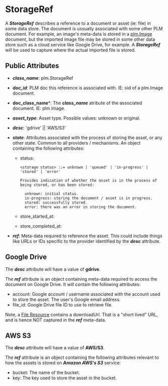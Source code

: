 # StorageRef

A *<b>StorageRef</b>* describes a reference to a document or asset (ie: file) in some data store. The document is ussually associated with some other PLM document. For example, an image's meta-data is stored in a [plm.Image](./plm-image/README.md) document, but the imported image file may be stored in some other data store such as a cloud service like Google Drive, for example. A *<b>StorageRef</b>* will be used to capture where the actual imported file is stored.

## Public Attributes

  * *<b>class_name</b>*: plm.StorageRef
  * *<b>doc_id</b>*: PLM doc this reference is associated with. IE: oid of a plm.Image document.
  * <b>doc_class_name</b>*: The *<b>class_name</b>* atribute of the associated document. IE: plm.Image.
  * *<b>asset_type</b>*: Asset type. Possible values: unknown or original.
  * *<b>desc</b>*: 'gdrive' || 'AWS/S3'
  * *<b>state</b>*: Attributes associated with the process of storing the asset, or any other state. Common to all providers / mechanisms. An object containing the following attributes:
    * status: <storage status>

          <storage status> ::= unknown | 'queued' | 'in-progress' | 'stored' | 'error'

          Provides indication of whether the asset is in the process of being stored, or has been stored:

            unknown: initial status.
            in-progress: storing the document / asset is in progress.
            stored: successfully stored.
            error: there was an error in storing the document.

    * store_started_at: <timestamp of when upload started>
    * store_completed_at: <timestamp of when upload completed>

  * *<b>ref</b>*: Meta-data required to reference the asset. This could include things like URLs or IDs specific to the provider identified by the *<b>desc</b>* attribute.

## Google Drive
The *<b>desc</b>* attribute will have a value of <b>gdrive</b>. 

The *<b>ref</b>* attribute is an object containing meta-data required to access the document on Google Drive. It will contain the following attributes:

  * account: Google account / username associated with the account used to store the asset. The user's Google email address.
  * file_id: Google Drive file ID to use to retrieve file.

Note, a [File Resource](https://developers.google.com/drive/v2/reference/files#resource) contains a downloadUrl. That is a "short lived" URL, and is hence NOT captured in the *<b>ref</b>* meta-data.

## AWS S3
The *<b>desc</b>* attribute will have a value of <b>AWS/S3</b>.

The *<b>ref</b>* attribute is an object containing the following attributes relevant to how the assets is stored on *<b>Amazon AWS's S3</b>* service:

  * bucket: The name of the bucket.
  * key: The key used to store the asset in the bucket.
